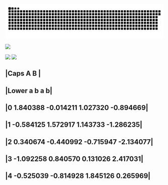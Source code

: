 <picture>
  <source media="(prefers-color-scheme: dark)" srcset="github-user-contribution.svg" />
  <source media="(prefers-color-scheme: light)" srcset="github-user-contribution.svg" />
  <img alt="github-snake" src="github-user-contribution.svg" />
</picture>

![](https://github-profile-summary-cards.vercel.app/api/cards/profile-details?username=Neko1313&theme=solarized_dark)

![](https://github-profile-summary-cards.vercel.app/api/cards/repos-per-language?username=Neko1313&theme=solarized_dark)
![](https://github-profile-summary-cards.vercel.app/api/cards/productive-time?username=Neko1313&theme=solarized_dark)


|Caps          A                   B          |
-----------------------------------------------
|Lower         a         b         a         b|
-----------------------------------------------
|0      1.840388 -0.014211  1.027320 -0.894669|
-----------------------------------------------
|1     -0.584125  1.572917  1.143733 -1.286235|
-----------------------------------------------
|2      0.340674 -0.440992 -0.715947 -2.134077|
-----------------------------------------------
|3     -1.092258  0.840570  0.131026  2.417031|
-----------------------------------------------
|4     -0.525039 -0.814928  1.845126  0.265969|
-----------------------------------------------

